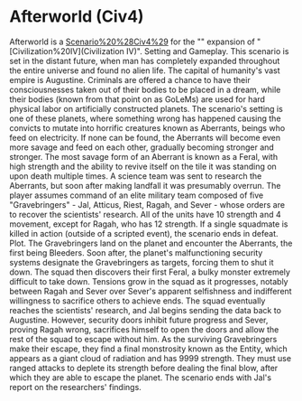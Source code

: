 # Afterworld (Civ4)

Afterworld is a [Scenario%20%28Civ4%29](scenario) for the "" expansion of "[Civilization%20IV](Civilization IV)".
Setting and Gameplay.
This scenario is set in the distant future, when man has completely expanded throughout the entire universe and found no alien life. The capital of humanity's vast empire is Augustine. Criminals are offered a chance to have their consciousnesses taken out of their bodies to be placed in a dream, while their bodies (known from that point on as GoLeMs) are used for hard physical labor on artificially constructed planets. The scenario's setting is one of these planets, where something wrong has happened causing the convicts to mutate into horrific creatures known as Aberrants, beings who feed on electricity. If none can be found, the Aberrants will become even more savage and feed on each other, gradually becoming stronger and stronger. The most savage form of an Aberrant is known as a Feral, with high strength and the ability to revive itself on the tile it was standing on upon death multiple times.
A science team was sent to research the Aberrants, but soon after making landfall it was presumably overrun. The player assumes command of an elite military team composed of five "Gravebringers" - Jal, Atticus, Riest, Ragah, and Sever - whose orders are to recover the scientists' research.
All of the units have 10 strength and 4 movement, except for Ragah, who has 12 strength. If a single squadmate is killed in action (outside of a scripted event), the scenario ends in defeat.
Plot.
The Gravebringers land on the planet and encounter the Aberrants, the first being Bleeders. Soon after, the planet's malfunctioning security systems designate the Gravebringers as targets, forcing them to shut it down. The squad then discovers their first Feral, a bulky monster extremely difficult to take down. Tensions grow in the squad as it progresses, notably between Ragah and Sever over Sever's apparent selfishness and indifferent willingness to sacrifice others to achieve ends.
The squad eventually reaches the scientists' research, and Jal begins sending the data back to Augustine. However, security doors inhibit future progress and Sever, proving Ragah wrong, sacrifices himself to open the doors and allow the rest of the squad to escape without him.
As the surviving Gravebringers make their escape, they find a final monstrosity known as the Entity, which appears as a giant cloud of radiation and has 9999 strength. They must use ranged attacks to deplete its strength before dealing the final blow, after which they are able to escape the planet. The scenario ends with Jal's report on the researchers' findings.